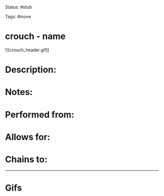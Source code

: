 Status: #stub

Tags: #move

# crouch - name
![[crouch_header.gif]]
# Description:


# Notes:


# Performed from:


# Allows for:


# Chains to:


___
# Gifs
